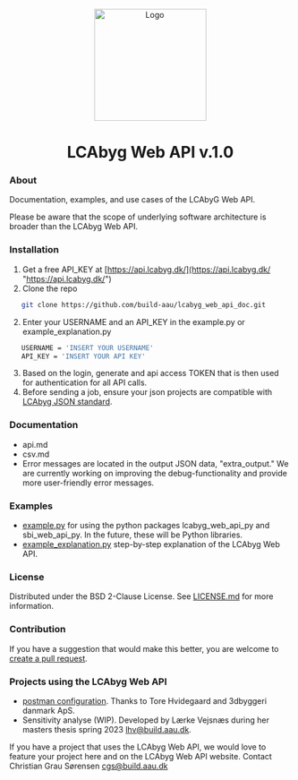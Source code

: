 <!-- PROJECT LOGO -->
<br />
<div align="center">
  <a href="https://github.com/build-aau/lcabyg_web_api_doc">
    <img src="doc/LOGO_graphic_small.png" alt="Logo" width="" height="200">
  </a>

# LCAbyg Web API v.1.0 </div>

### About
Documentation, examples, and use cases of the LCAbyG Web API.

Please be aware that the scope of underlying software architecture is broader than the LCAbyg Web API.


### Installation
1. Get a free API_KEY at [https://api.lcabyg.dk/](https://api.lcabyg.dk/ "https://api.lcabyg.dk/")
2. Clone the repo
```sh
   git clone https://github.com/build-aau/lcabyg_web_api_doc.git
   ```
2. Enter your USERNAME and an API_KEY in the example.py or example_explanation.py 
```sh
   USERNAME = 'INSERT YOUR USERNAME'
   API_KEY = 'INSERT YOUR API KEY'
   ```
3. Based on the login, generate and api access TOKEN that is then used for authentication for all API calls.
4. Before sending a job, ensure your json projects are compatible with [LCAbyg JSON standard](https://www.lcabyg.dk/da/usermanual/brugervejledning-andre-vaerktojer/ "https://www.lcabyg.dk/da/usermanual/brugervejledning-andre-vaerktojer/"). 


### Documentation
- api.md
- csv.md
- Error messages are located in the output JSON data, "extra_output." We are currently working on improving the 
debug-functionality and provide more user-friendly error messages. 

### Examples
- [example.py](example.py) for using the python packages lcabyg_web_api_py and sbi_web_api_py. In the future, these will be Python libraries.
- [example_explanation.py](example_explanation.py) step-by-step explanation of the LCAbyg Web API. 


### License
Distributed under the BSD 2-Clause License. See [LICENSE.md](doc/LICENSE.md) for more information. 


### Contribution
If you have a suggestion that would make this better, you are welcome to [create a pull request](https://github.com/build-aau/parmesan/pulls").


### Projects using the LCAbyg Web API
- [postman configuration](https://github.com/3dbyggeri/LCAbyg_WebAPI_DocumentationAndExamples "https://github.com/3dbyggeri/LCAbyg_WebAPI_DocumentationAndExamples").  Thanks to Tore Hvidegaard and 3dbyggeri danmark ApS.
- Sensitivity analyse (WIP). Developed by Lærke Vejsnæs during her masters thesis spring 2023 [lhv@build.aau.dk](mailto:lhv@build.aau.dk). 

If you have a project that uses the LCAbyg Web API, we would love to feature your project here and on the LCAbyg Web API website. 
Contact Christian Grau Sørensen [cgs@build.aau.dk](mailto:cgs@build.aau.dk)


